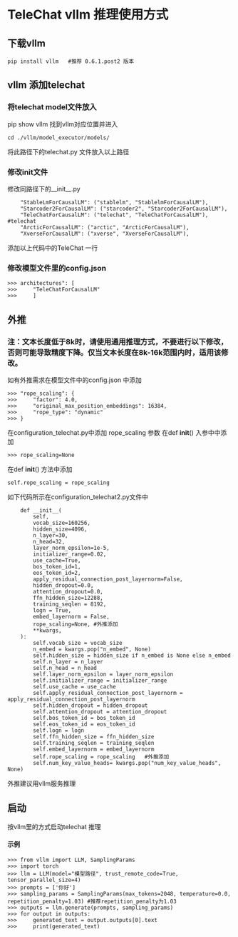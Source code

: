 # TeleChat vllm 推理使用方式

## 下载vllm
```
pip install vllm   #推荐 0.6.1.post2 版本
```

## vllm 添加telechat

### 将telechat model文件放入
pip show vllm 找到vllm对应位置并进入
```
cd ./vllm/model_executor/models/
```
将此路径下的telechat.py 文件放入以上路径

### 修改init文件
修改同路径下的__init__.py
```
    "StableLmForCausalLM": ("stablelm", "StablelmForCausalLM"),
    "Starcoder2ForCausalLM": ("starcoder2", "Starcoder2ForCausalLM"),
    "TeleChatForCausalLM": ("telechat", "TeleChatForCausalLM"),  #telechat
    "ArcticForCausalLM": ("arctic", "ArcticForCausalLM"),
    "XverseForCausalLM": ("xverse", "XverseForCausalLM"),
```
添加以上代码中的TeleChat 一行

### 修改模型文件里的config.json
```
>>> architectures": [
>>>     "TeleChatForCausalLM"
>>>     ]
```

## 外推
### 注：文本长度低于8k时，请使用通用推理方式，不要进行以下修改，否则可能导致精度下降。仅当文本长度在8k-16k范围内时，适用该修改。
如有外推需求在模型文件中的config.json 中添加
```
>>> "rope_scaling": {
>>>     "factor": 4.0,
>>>     "original_max_position_embeddings": 16384,
>>>     "rope_type": "dynamic"
>>> }
```
在configuration_telechat.py中添加 rope_scaling 参数
在def __init__() 入参中中添加
```
>>> rope_scaling=None
```
在def __init__() 方法中添加
```
self.rope_scaling = rope_scaling
```

如下代码所示在configuration_telechat2.py文件中
```
    def __init__(
        self,
        vocab_size=160256,
        hidden_size=4096,
        n_layer=30,
        n_head=32,
        layer_norm_epsilon=1e-5,
        initializer_range=0.02,
        use_cache=True,
        bos_token_id=1,
        eos_token_id=2,
        apply_residual_connection_post_layernorm=False,
        hidden_dropout=0.0,
        attention_dropout=0.0,
        ffn_hidden_size=12288,
        training_seqlen = 8192,
        logn = True,
        embed_layernorm = False,
        rope_scaling=None, #外推添加
        **kwargs,
    ):
        self.vocab_size = vocab_size
        n_embed = kwargs.pop("n_embed", None)
        self.hidden_size = hidden_size if n_embed is None else n_embed
        self.n_layer = n_layer
        self.n_head = n_head
        self.layer_norm_epsilon = layer_norm_epsilon
        self.initializer_range = initializer_range
        self.use_cache = use_cache
        self.apply_residual_connection_post_layernorm = apply_residual_connection_post_layernorm
        self.hidden_dropout = hidden_dropout
        self.attention_dropout = attention_dropout
        self.bos_token_id = bos_token_id
        self.eos_token_id = eos_token_id
        self.logn = logn
        self.ffn_hidden_size = ffn_hidden_size
        self.training_seqlen = training_seqlen
        self.embed_layernorm = embed_layernorm
        self.rope_scaling = rope_scaling   #外推添加
        self.num_key_value_heads= kwargs.pop("num_key_value_heads", None)
```
 外推建议用vllm服务推理

## 启动
按vllm里的方式启动telechat 推理

#### 示例
```
>>> from vllm import LLM, SamplingParams
>>> import torch
>>> llm = LLM(model="模型路径", trust_remote_code=True, tensor_parallel_size=4)
>>> prompts = ['你好']
>>> sampling_params = SamplingParams(max_tokens=2048, temperature=0.0, repetition_penalty=1.03) #推荐repetition_penalty为1.03
>>> outputs = llm.generate(prompts, sampling_params)
>>> for output in outputs:
>>>     generated_text = output.outputs[0].text
>>>     print(generated_text)
```
